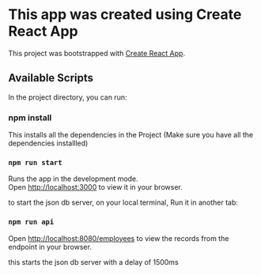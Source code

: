# This app was created using Create React App

This project was bootstrapped with [Create React App](https://github.com/facebook/create-react-app).

## Available Scripts

In the project directory, you can run:

### npm install

This installs all the dependencies in the Project (Make sure you have all the dependencies installled)

### `npm run start`

Runs the app in the development mode.\
Open [http://localhost:3000](http://localhost:3000) to view it in your browser.

to start the json db server, on your local terminal, Run it in another tab:

### `npm run api`

Open [http://localhost:8080/employees](http://localhost:8080/employees) to view the records from the endpoint in your browser.

this starts the json db server with a delay of 1500ms
